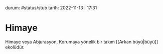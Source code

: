 durum: #status/stub 
tarih: 2022-11-13 | 17:31
# Himaye
Himaye veya Abjurasyon, Korumaya yönelik bir takım [[Arkan büyü|büyü]] ekolüdür.

